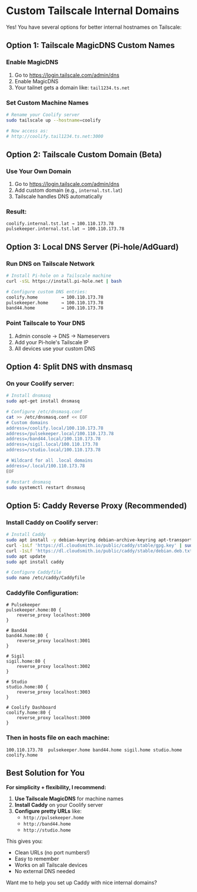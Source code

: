# Custom Tailscale Internal Domains

Yes! You have several options for better internal hostnames on Tailscale:

## Option 1: Tailscale MagicDNS Custom Names

### Enable MagicDNS
1. Go to https://login.tailscale.com/admin/dns
2. Enable MagicDNS
3. Your tailnet gets a domain like: `tail1234.ts.net`

### Set Custom Machine Names
```bash
# Rename your Coolify server
sudo tailscale up --hostname=coolify

# Now access as:
# http://coolify.tail1234.ts.net:3000
```

## Option 2: Tailscale Custom Domain (Beta)

### Use Your Own Domain
1. Go to https://login.tailscale.com/admin/dns
2. Add custom domain (e.g., `internal.tst.lat`)
3. Tailscale handles DNS automatically

### Result:
```
coolify.internal.tst.lat → 100.110.173.78
pulsekeeper.internal.tst.lat → 100.110.173.78
```

## Option 3: Local DNS Server (Pi-hole/AdGuard)

### Run DNS on Tailscale Network
```bash
# Install Pi-hole on a Tailscale machine
curl -sSL https://install.pi-hole.net | bash

# Configure custom DNS entries:
coolify.home         → 100.110.173.78
pulsekeeper.home     → 100.110.173.78
band44.home          → 100.110.173.78
```

### Point Tailscale to Your DNS
1. Admin console → DNS → Nameservers
2. Add your Pi-hole's Tailscale IP
3. All devices use your custom DNS

## Option 4: Split DNS with dnsmasq

### On your Coolify server:
```bash
# Install dnsmasq
sudo apt-get install dnsmasq

# Configure /etc/dnsmasq.conf
cat >> /etc/dnsmasq.conf << EOF
# Custom domains
address=/coolify.local/100.110.173.78
address=/pulsekeeper.local/100.110.173.78
address=/band44.local/100.110.173.78
address=/sigil.local/100.110.173.78
address=/studio.local/100.110.173.78

# Wildcard for all .local domains
address=/.local/100.110.173.78
EOF

# Restart dnsmasq
sudo systemctl restart dnsmasq
```

## Option 5: Caddy Reverse Proxy (Recommended)

### Install Caddy on Coolify server:
```bash
# Install Caddy
sudo apt install -y debian-keyring debian-archive-keyring apt-transport-https
curl -1sLf 'https://dl.cloudsmith.io/public/caddy/stable/gpg.key' | sudo gpg --dearmor -o /usr/share/keyrings/caddy-stable-archive-keyring.gpg
curl -1sLf 'https://dl.cloudsmith.io/public/caddy/stable/debian.deb.txt' | sudo tee /etc/apt/sources.list.d/caddy-stable.list
sudo apt update
sudo apt install caddy

# Configure Caddyfile
sudo nano /etc/caddy/Caddyfile
```

### Caddyfile Configuration:
```
# Pulsekeeper
pulsekeeper.home:80 {
    reverse_proxy localhost:3000
}

# Band44
band44.home:80 {
    reverse_proxy localhost:3001
}

# Sigil
sigil.home:80 {
    reverse_proxy localhost:3002
}

# Studio
studio.home:80 {
    reverse_proxy localhost:3003
}

# Coolify Dashboard
coolify.home:80 {
    reverse_proxy localhost:3000
}
```

### Then in hosts file on each machine:
```
100.110.173.78  pulsekeeper.home band44.home sigil.home studio.home coolify.home
```

## Best Solution for You

**For simplicity + flexibility, I recommend:**

1. **Use Tailscale MagicDNS** for machine names
2. **Install Caddy** on your Coolify server
3. **Configure pretty URLs** like:
   - `http://pulsekeeper.home`
   - `http://band44.home`
   - `http://studio.home`

This gives you:
- Clean URLs (no port numbers!)
- Easy to remember
- Works on all Tailscale devices
- No external DNS needed

Want me to help you set up Caddy with nice internal domains?